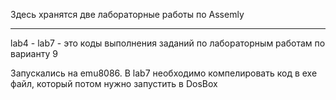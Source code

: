 Здесь хранятся две лабораторные работы по Assemly


---

lab4 - lab7 - это коды выполнения заданий по лабораторным работам по варианту 9

Запускались на emu8086. В lab7 необходимо компелировать код в exe файл, который потом нужно запустить в DosBox
